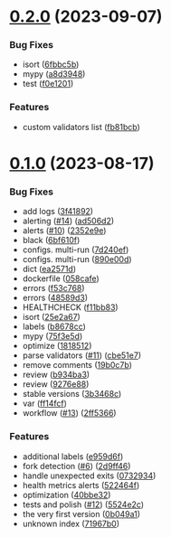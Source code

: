 # [0.2.0](https://github.com/lidofinance/ethereum-head-watcher/compare/0.1.0...0.2.0) (2023-09-07)


### Bug Fixes

* isort ([6fbbc5b](https://github.com/lidofinance/ethereum-head-watcher/commit/6fbbc5b5644b215f968857760a920ee06c0953f5))
* mypy ([a8d3948](https://github.com/lidofinance/ethereum-head-watcher/commit/a8d3948ea00b75e96dc669aed6cb97658997f27b))
* test ([f0e1201](https://github.com/lidofinance/ethereum-head-watcher/commit/f0e120169c24816dde80727fb2ec8f7691dd0447))


### Features

* custom validators list ([fb81bcb](https://github.com/lidofinance/ethereum-head-watcher/commit/fb81bcb7f1255ac5ecd37dc07b275cf31a5445f5))



# [0.1.0](https://github.com/lidofinance/ethereum-head-watcher/compare/0b049a1e0307414919d37e831425faf285542b84...0.1.0) (2023-08-17)


### Bug Fixes

* add logs ([3f41892](https://github.com/lidofinance/ethereum-head-watcher/commit/3f41892394e97c84ca4a8499a29b83d2fd56cbc2))
* alerting ([#14](https://github.com/lidofinance/ethereum-head-watcher/issues/14)) ([ad506d2](https://github.com/lidofinance/ethereum-head-watcher/commit/ad506d21f6e885357998272736e53a22bd18d621))
* alerts ([#10](https://github.com/lidofinance/ethereum-head-watcher/issues/10)) ([2352e9e](https://github.com/lidofinance/ethereum-head-watcher/commit/2352e9ea36dc36d95ea4cb584d46a26060d3f41e))
* black ([6bf610f](https://github.com/lidofinance/ethereum-head-watcher/commit/6bf610fee43c6ddda070f31ee41873af4bb970ab))
* configs. multi-run ([7d240ef](https://github.com/lidofinance/ethereum-head-watcher/commit/7d240efd02debd10f9636e1895e1d250254061e2))
* configs. multi-run ([890e00d](https://github.com/lidofinance/ethereum-head-watcher/commit/890e00d685fdff3f6a87c5db023a92c9057f1b44))
* dict ([ea2571d](https://github.com/lidofinance/ethereum-head-watcher/commit/ea2571d7a8e5bbb2022bac889f1e6b191374e38b))
* dockerfile ([058cafe](https://github.com/lidofinance/ethereum-head-watcher/commit/058cafe1747f87ff2d62ee835a276e6f1b1e505a))
* errors ([f53c768](https://github.com/lidofinance/ethereum-head-watcher/commit/f53c7687c572d93fd44f51842b7bd01b1d3f3065))
* errors ([48589d3](https://github.com/lidofinance/ethereum-head-watcher/commit/48589d3528a3012002ad816e1e7de143dc85fd6c))
* HEALTHCHECK ([f11bb83](https://github.com/lidofinance/ethereum-head-watcher/commit/f11bb83ef13afe0fc6631931cf01aeee4a53dfff))
* isort ([25e2a67](https://github.com/lidofinance/ethereum-head-watcher/commit/25e2a672ca18e0ced6d694e7df6d51579ac61c08))
* labels ([b8678cc](https://github.com/lidofinance/ethereum-head-watcher/commit/b8678cc8441fa25da107d8f1cd97b701d6873c6c))
* mypy ([75f3e5d](https://github.com/lidofinance/ethereum-head-watcher/commit/75f3e5dd9edff993715c87e48657db45896b8c47))
* optimize ([1818512](https://github.com/lidofinance/ethereum-head-watcher/commit/18185129285e4bfc66b1cc6c5f854d89aeddecc3))
* parse validators ([#11](https://github.com/lidofinance/ethereum-head-watcher/issues/11)) ([cbe51e7](https://github.com/lidofinance/ethereum-head-watcher/commit/cbe51e7bfe6086cb4806987326151e1419fe0c53))
* remove comments ([19b0c7b](https://github.com/lidofinance/ethereum-head-watcher/commit/19b0c7b9546a237b1c4f37bf3127408cdf058534))
* review ([b934ba3](https://github.com/lidofinance/ethereum-head-watcher/commit/b934ba3f1d6a31362c4489400cdbe6bc4d86f3b8))
* review ([9276e88](https://github.com/lidofinance/ethereum-head-watcher/commit/9276e8864dfb3b61c46da39946f39a834952dc06))
* stable versions ([3b3468c](https://github.com/lidofinance/ethereum-head-watcher/commit/3b3468c03231926a8c70ce55f9b93b1fc08ee4cb))
* var ([ff14fcf](https://github.com/lidofinance/ethereum-head-watcher/commit/ff14fcf6b135ab00ce42ddb71d5f0ee54d98757b))
* workflow ([#13](https://github.com/lidofinance/ethereum-head-watcher/issues/13)) ([2ff5366](https://github.com/lidofinance/ethereum-head-watcher/commit/2ff5366866ce90fe5e697daad6999df4973b914e))


### Features

* additional labels ([e959d6f](https://github.com/lidofinance/ethereum-head-watcher/commit/e959d6fdfdd542f9b2b9c474aa265a0bffca2369))
* fork detection ([#6](https://github.com/lidofinance/ethereum-head-watcher/issues/6)) ([2d9ff46](https://github.com/lidofinance/ethereum-head-watcher/commit/2d9ff4604606a8c26de910a67a33cba64404c7b1))
* handle unexpected exits ([0732934](https://github.com/lidofinance/ethereum-head-watcher/commit/0732934f1eb9eea03a89f4042a1cbc60834522a4))
* health metrics alerts ([522464f](https://github.com/lidofinance/ethereum-head-watcher/commit/522464f4402091b244a24e5903db17a5cbc432ec))
* optimization ([40bbe32](https://github.com/lidofinance/ethereum-head-watcher/commit/40bbe32500d8fb6be31e78d13bf26cc00f8d218c))
* tests and polish ([#12](https://github.com/lidofinance/ethereum-head-watcher/issues/12)) ([5524e2c](https://github.com/lidofinance/ethereum-head-watcher/commit/5524e2c91dd8dd666033e91af3deedc5f1914e60))
* the very first version ([0b049a1](https://github.com/lidofinance/ethereum-head-watcher/commit/0b049a1e0307414919d37e831425faf285542b84))
* unknown index ([71967b0](https://github.com/lidofinance/ethereum-head-watcher/commit/71967b0305a94d93a72e4e09466cddb22b2071f0))



